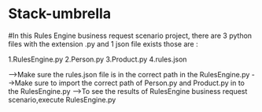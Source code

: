 # Stack-umbrella
#In this Rules Engine business request scenario project, there are 3 python files with the extension .py and 1 json file exists
 those are :

1.RulesEngine.py
2.Person.py
3.Product.py
4.rules.json

-->Make sure the rules.json file is in the correct path in the RulesEngine.py
-->Make sure to import the correct path of Person.py and Product.py in to the RulesEngine.py
-->To see the results of RulesEngine business request scenario,execute  RulesEngine.py 
